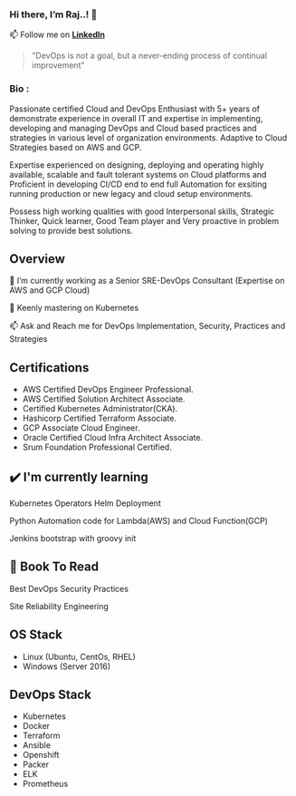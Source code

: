 

### Hi there, I’m Raj..! 👋


📫 Follow me on [**LinkedIn**](https://www.linkedin.com/in/esakkiraj-karthi/)

> "DevOps is not a goal, but a never-ending process of continual improvement"

### Bio :

Passionate certified Cloud and DevOps Enthusiast with 5+ years of demonstrate experience in overall IT and expertise in implementing, developing and managing DevOps and Cloud based practices and strategies in various level of organization environments. Adaptive to Cloud Strategies based on AWS and GCP. 

Expertise experienced on designing, deploying and operating highly available, scalable and fault tolerant systems on Cloud platforms and Proficient in developing CI/CD end to end full Automation for exsiting running production or new legacy and cloud setup environments. 

Possess high working qualities with good Interpersonal skills, Strategic Thinker, Quick learner, Good Team player and Very proactive in problem solving to provide best solutions.

## Overview

🔭 I’m currently working as a Senior SRE-DevOps Consultant (Expertise on AWS and GCP Cloud)

🌱 Keenly mastering on Kubernetes

📫 Ask and Reach me for DevOps Implementation, Security, Practices and Strategies


## Certifications

- AWS Certified DevOps Engineer Professional.
- AWS Certified Solution Architect Associate.
- Certified Kubernetes Administrator(CKA).
- Hashicorp Certified Terraform Associate.
- GCP Associate Cloud Engineer.
- Oracle Certified Cloud Infra Architect Associate.
- Srum Foundation Professional Certified.

## ✔️ I'm currently learning

Kubernetes Operators Helm Deployment

Python Automation code for Lambda(AWS) and Cloud Function(GCP)

Jenkins bootstrap with groovy init

## 📘 Book To Read

Best DevOps Security Practices

Site Reliability Engineering

## OS Stack

- Linux (Ubuntu, CentOs, RHEL)
- Windows (Server 2016)

## DevOps Stack

- Kubernetes
- Docker
- Terraform
- Ansible
- Openshift
- Packer
- ELK
- Prometheus

